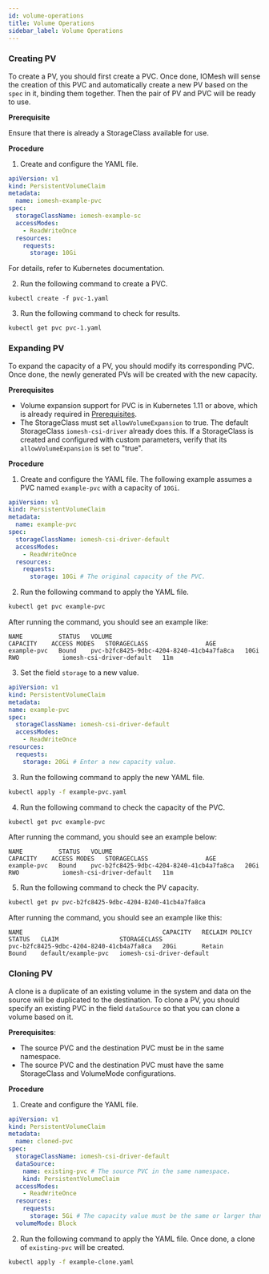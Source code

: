 ```yaml
---
id: volume-operations
title: Volume Operations
sidebar_label: Volume Operations
---
```


### Creating PV

To create a PV, you should first create a PVC. Once done, IOMesh will sense the creation of this PVC and automatically create a new PV based on the `spec` in it, binding them together. Then the pair of PV and PVC will be ready to use.

**Prerequisite**

Ensure that there is already a StorageClass available for use.

**Procedure**
1. Create and configure the YAML file.

```yaml
apiVersion: v1
kind: PersistentVolumeClaim
metadata:
  name: iomesh-example-pvc
spec:
  storageClassName: iomesh-example-sc
  accessModes:
    - ReadWriteOnce
  resources:
    requests:
      storage: 10Gi
```

For details, refer to Kubernetes documentation.
  
2. Run the following command to create a PVC.

```
kubectl create -f pvc-1.yaml
```

3. Run the following command to check for results.

```
kubectl get pvc pvc-1.yaml
```

### Expanding PV
To expand the capacity of a PV, you should modify its corresponding PVC. Once done, the newly generated PVs will be created with the new capacity. 

**Prerequisites**
- Volume expansion support for PVC is in Kubernetes 1.11 or above, which is already required in [Prerequisites](#prerequisites).
- The StorageClass must set `allowVolumeExpansion` to true. The default StorageClass `iomesh-csi-driver` already does this. If a StorageClass is created and configured with custom parameters, verify that its `allowVolumeExpansion` is set to "true". 


**Procedure**

1. Create and configure the YAML file. The following example assumes a PVC named `example-pvc` with a capacity of `10Gi`.

```yaml
apiVersion: v1
kind: PersistentVolumeClaim
metadata:
  name: example-pvc
spec:
  storageClassName: iomesh-csi-driver-default
  accessModes:
    - ReadWriteOnce
  resources:
    requests:
      storage: 10Gi # The original capacity of the PVC.
```

2. Run the following command to apply the YAML file. 

```bash
kubectl get pvc example-pvc
```

After running the command, you should see an example like:

```output
NAME          STATUS   VOLUME                                     CAPACITY    ACCESS MODES   STORAGECLASS                AGE
example-pvc   Bound    pvc-b2fc8425-9dbc-4204-8240-41cb4a7fa8ca   10Gi        RWO            iomesh-csi-driver-default   11m
```

3. Set the field `storage` to a new value.

```yaml
apiVersion: v1
kind: PersistentVolumeClaim
metadata:
name: example-pvc
spec:
  storageClassName: iomesh-csi-driver-default
  accessModes:
    - ReadWriteOnce
resources:
  requests:
    storage: 20Gi # Enter a new capacity value.
```

3. Run the following command to apply the new YAML file.

```bash
kubectl apply -f example-pvc.yaml
```

4. Run the following command to check the capacity of the PVC.

```bash
kubectl get pvc example-pvc 
```

After running the command, you should see an example below:

```output
NAME          STATUS   VOLUME                                     CAPACITY    ACCESS MODES   STORAGECLASS                AGE
example-pvc   Bound    pvc-b2fc8425-9dbc-4204-8240-41cb4a7fa8ca   20Gi        RWO            iomesh-csi-driver-default   11m
```

5. Run the following command to check the PV capacity.
   
```bash
kubectl get pv pvc-b2fc8425-9dbc-4204-8240-41cb4a7fa8ca 
```

After running the command, you should see an example like this:
```output
NAME                                       CAPACITY   RECLAIM POLICY   STATUS   CLAIM                 STORAGECLASS
pvc-b2fc8425-9dbc-4204-8240-41cb4a7fa8ca   20Gi       Retain           Bound    default/example-pvc   iomesh-csi-driver-default
```

### Cloning PV
A clone is a duplicate of an existing volume in the system and data on the source will be duplicated to the destination. To clone a PV, you should specify an existing PVC in the field `dataSource` so that you can clone a volume based on it.

**Prerequisites**:
- The source PVC and the destination PVC must be in the same namespace.
- The source PVC and the destination PVC must have the same StorageClass and VolumeMode configurations.


**Procedure**
1. Create and configure the YAML file.

```yaml
apiVersion: v1
kind: PersistentVolumeClaim
metadata:
  name: cloned-pvc
spec:
  storageClassName: iomesh-csi-driver-default
  dataSource:
    name: existing-pvc # The source PVC in the same namespace. 
    kind: PersistentVolumeClaim
  accessModes:
    - ReadWriteOnce
  resources:
    requests:
      storage: 5Gi # The capacity value must be the same or larger than that of the source volume.
  volumeMode: Block
```

2. Run the following command to apply the YAML file. Once done, a clone of `existing-pvc` will be created.

```bash
kubectl apply -f example-clone.yaml
```
   

